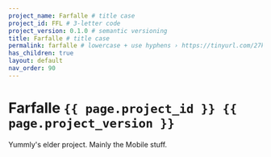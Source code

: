 ```yaml
---
project_name: Farfalle # title case
project_id: FFL # 3-letter code 
project_version: 0.1.0 # semantic versioning
title: Farfalle # title case
permalink: farfalle # lowercase + use hyphens › https://tinyurl.com/27kmc4rb
has_children: true
layout: default
nav_order: 90
---
```


# Farfalle `{{ page.project_id }} {{ page.project_version }}`

Yummly's elder project. Mainly the Mobile stuff.
